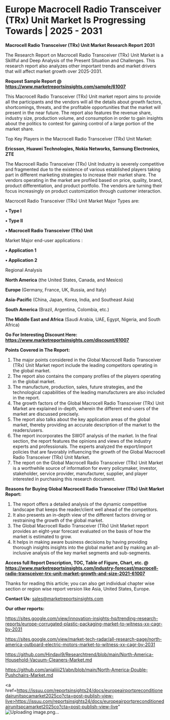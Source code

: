  # Europe Macrocell Radio Transceiver (TRx) Unit Market Is Progressing Towards | 2025 - 2031

<strong>Macrocell Radio Transceiver (TRx) Unit Market Research Report 2031</strong>

The Research Report on Macrocell Radio Transceiver (TRx) Unit Market is a Skillful and Deep Analysis of the Present Situation and Challenges. This research report also analyzes other important trends and market drivers that will affect market growth over 2025-2031.

<strong>Request Sample Report @ <a href=https://www.marketreportsinsights.com/sample/61007>https://www.marketreportsinsights.com/sample/61007</a></strong>

This Macrocell Radio Transceiver (TRx) Unit market report aims to provide all the participants and the vendors will all the details about growth factors, shortcomings, threats, and the profitable opportunities that the market will present in the near future. The report also features the revenue share, industry size, production volume, and consumption in order to gain insights about the politics to contest for gaining control of a large portion of the market share.

Top Key Players in the Macrocell Radio Transceiver (TRx) Unit Market:

<strong>Ericsson, Huawei Technologies, Nokia Networks, Samsung Electronics, ZTE</strong>

The Macrocell Radio Transceiver (TRx) Unit Industry is severely competitive and fragmented due to the existence of various established players taking part in different marketing strategies to increase their market share. The vendors operating in the market are profiled based on price, quality, brand, product differentiation, and product portfolio. The vendors are turning their focus increasingly on product customization through customer interaction.

Macrocell Radio Transceiver (TRx) Unit Market Major Types are:

<strong>• Type I

• Type II

• Macrocell Radio Transceiver (TRx) Unit</strong>

Market Major end-user applications :

<strong>• Application 1

• Application 2</strong>

Regional Analysis

</u><strong><b>North America</b></strong> (the United States, Canada, and Mexico)

<strong><b>Europe </b></strong>(Germany, France, UK, Russia, and Italy)

<strong><b>Asia-Pacific</b></strong> (China, Japan, Korea, India, and Southeast Asia)

<strong><b>South America</b></strong> (Brazil, Argentina, Colombia, etc.)

<strong><b>The Middle East and Africa</b></strong> (Saudi Arabia, UAE, Egypt, Nigeria, and South Africa)

<strong>Go For Interesting Discount Here: <a href=https://www.marketreportsinsights.com/discount/61007>https://www.marketreportsinsights.com/discount/61007</a></strong>

<strong>Points Covered in The Report:</strong>
<ol>
  <li>The major points considered in the Global Macrocell Radio Transceiver (TRx) Unit Market report include the leading competitors operating in the global market.</li>
  <li>The report also contains the company profiles of the players operating in the global market.</li>
  <li>The manufacture, production, sales, future strategies, and the technological capabilities of the leading manufacturers are also included in the report.</li>
  <li>The growth factors of the Global Macrocell Radio Transceiver (TRx) Unit Market are explained in-depth, wherein the different end-users of the market are discussed precisely.</li>
  <li>The report also talks about the key application areas of the global market, thereby providing an accurate description of the market to the readers/users.</li>
  <li>The report incorporates the SWOT analysis of the market. In the final section, the report features the opinions and views of the industry experts and professionals. The experts analyzed the export/import policies that are favorably influencing the growth of the Global Macrocell Radio Transceiver (TRx) Unit Market.</li>
  <li>The report on the Global Macrocell Radio Transceiver (TRx) Unit Market is a worthwhile source of information for every policymaker, investor, stakeholder, service provider, manufacturer, supplier, and player interested in purchasing this research document.</li>
</ol>
<strong>Reasons for Buying Global Macrocell Radio Transceiver (TRx) Unit Market Report:</strong>

<ol>
  <li>The report offers a detailed analysis of the dynamic competitive landscape that keeps the reader/client well ahead of the competitors.</li>
  <li>It also presents an in-depth view of the different factors driving or restraining the growth of the global market.</li>
  <li>The Global Macrocell Radio Transceiver (TRx) Unit Market report provides an eight-year forecast evaluated on the basis of how the market is estimated to grow.</li>
  <li>It helps in making aware business decisions by having providing thorough insights insights into the global market and by making an all-inclusive analysis of the key market segments and sub-segments.</li>
</ol>
<strong>Access full Report Description, TOC, Table of Figure, Chart, etc. @ <a href=https://www.marketreportsinsights.com/industry-forecast/macrocell-radio-transceiver-trx-unit-market-growth-and-size-2021-61007>https://www.marketreportsinsights.com/industry-forecast/macrocell-radio-transceiver-trx-unit-market-growth-and-size-2021-61007</a></strong>


Thanks for reading this article; you can also get individual chapter wise section or region wise report version like Asia, United States, Europe.

<strong>Contact Us:</strong>
sales@marketreportsinsights.com

<strong>Our other reports:</strong>

<a href=https://sites.google.com/view/innovation-insights-hq/trending-research-reports/europe-corrugated-plastic-packaging-market-to-witness-xx-cagr-by-2031>https://sites.google.com/view/innovation-insights-hq/trending-research-reports/europe-corrugated-plastic-packaging-market-to-witness-xx-cagr-by-2031</a>

<a href=https://sites.google.com/view/market-tech-radar/all-research-page/north-america-outboard-electric-motors-market-to-witness-xx-cagr-by-2031>https://sites.google.com/view/market-tech-radar/all-research-page/north-america-outboard-electric-motors-market-to-witness-xx-cagr-by-2031</a>

<a href=https://github.com/Hindavi9/Researchtrend/blob/main/North-America-Household-Vacuum-Cleaners-Market.md>https://github.com/Hindavi9/Researchtrend/blob/main/North-America-Household-Vacuum-Cleaners-Market.md</a>

<a href=https://github.com/anjaliiii21/abn/blob/main/North-America-Double-Pushchairs-Market.md>https://github.com/anjaliiii21/abn/blob/main/North-America-Double-Pushchairs-Market.md</a>

<a href=https://issuu.com/reportsinsights24/docs/europeairportpreconditionedairunitspcamarket2025co?cta=post-publish-view-live>https://issuu.com/reportsinsights24/docs/europeairportpreconditionedairunitspcamarket2025co?cta=post-publish-view-live</a>"
![Uploading image.png…]()

